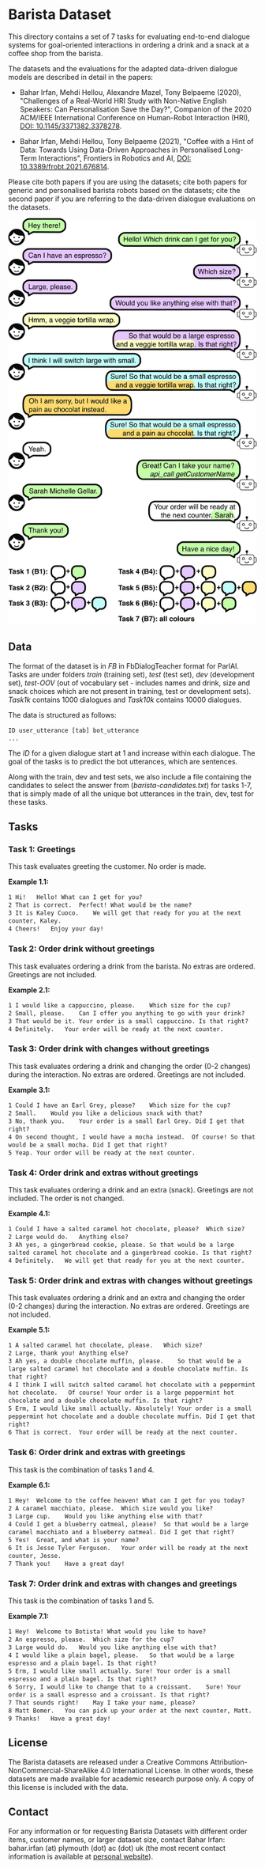 # Barista Dataset

This directory contains a set of 7 tasks for evaluating end-to-end dialogue systems for goal-oriented interactions in ordering a drink and a snack at a coffee shop from the barista.

The datasets and the evaluations for the adapted data-driven dialogue models are described in detail in the papers:

 * Bahar Irfan, Mehdi Hellou, Alexandre Mazel, Tony Belpaeme (2020), "Challenges of a Real-World HRI Study with Non-Native English Speakers: Can Personalisation Save the Day?", Companion of the 2020 ACM/IEEE International Conference on Human-Robot Interaction (HRI), [DOI: 10.1145/3371382.3378278](https://dl.acm.org/doi/10.1145/3371382.3378278).

 * Bahar Irfan, Mehdi Hellou, Tony Belpaeme (2021), "Coffee with a Hint of Data: Towards Using Data-Driven Approaches in Personalised Long-Term Interactions", Frontiers in Robotics and AI, [DOI: 10.3389/frobt.2021.676814](https://www.frontiersin.org/article/10.3389/frobt.2021.676814).

Please cite both papers if you are using the datasets; cite both papers for generic and personalised barista robots based on the datasets; cite the second paper if you are referring to the data-driven dialogue evaluations on the datasets.

![Example dialogue from the Barista Dataset](../../img/barista-task7.JPEG)

## Data

The format of the dataset is in *FB* in FbDialogTeacher format for ParlAI. Tasks are under folders *train* (training set), *test* (test set), *dev* (development set), *test-OOV* (out of vocabulary set - includes names and drink, size and snack choices which are not present in training, test or development sets). *Task1k* contains 1000 dialogues and *Task10k* contains 10000 dialogues.

The data is structured as follows:

```
ID user_utterance [tab] bot_utterance
...
```

The *ID* for a given dialogue start at 1 and increase within each dialogue. The goal of the tasks is to predict the bot utterances, which are sentences.

Along with the train, dev and test sets, we also include a file containing the candidates to select the answer from (*barista-candidates.txt*) for tasks 1-7, that is simply made of all the unique bot utterances in the train, dev, test for these tasks.

## Tasks

### Task 1: Greetings

This task evaluates greeting the customer. No order is made.

**Example 1.1:**
```
1 Hi!	Hello! What can I get for you?
2 That is correct.	Perfect! What would be the name?
3 It is Kaley Cuoco.	We will get that ready for you at the next counter, Kaley.
4 Cheers!	Enjoy your day!
```

### Task 2: Order drink without greetings

This task evaluates ordering a drink from the barista. No extras are ordered. Greetings are not included.

**Example 2.1:**
```
1 I would like a cappuccino, please.	Which size for the cup?
2 Small, please.	Can I offer you anything to go with your drink?
3 That would be it.	Your order is a small cappuccino. Is that right?
4 Definitely.	Your order will be ready at the next counter.
```

### Task 3: Order drink with changes without greetings 

This task evaluates ordering a drink and changing the order (0-2 changes) during the interaction. No extras are ordered. Greetings are not included.

**Example 3.1:**
```
1 Could I have an Earl Grey, please?	Which size for the cup?
2 Small.	Would you like a delicious snack with that?
3 No, thank you.	Your order is a small Earl Grey. Did I get that right?
4 On second thought, I would have a mocha instead.	Of course! So that would be a small mocha. Did I get that right?
5 Yeap.	Your order will be ready at the next counter.
```

### Task 4: Order drink and extras without greetings

This task evaluates ordering a drink and an extra (snack). Greetings are not included. The order is not changed.

**Example 4.1:**
```
1 Could I have a salted caramel hot chocolate, please?	Which size?
2 Large would do.	Anything else?
3 Ah yes, a gingerbread cookie, please.	So that would be a large salted caramel hot chocolate and a gingerbread cookie. Is that right?
4 Definitely.	We will get that ready for you at the next counter.
```

### Task 5: Order drink and extras with changes without greetings

This task evaluates ordering a drink and an extra and changing the order (0-2 changes) during the interaction. No extras are ordered. Greetings are not included.

**Example 5.1:**
```
1 A salted caramel hot chocolate, please.	Which size?
2 Large, thank you!	Anything else?
3 Ah yes, a double chocolate muffin, please.	So that would be a large salted caramel hot chocolate and a double chocolate muffin. Is that right?
4 I think I will switch salted caramel hot chocolate with a peppermint hot chocolate.	Of course! Your order is a large peppermint hot chocolate and a double chocolate muffin. Is that right?
5 Erm, I would like small actually.	Absolutely! Your order is a small peppermint hot chocolate and a double chocolate muffin. Did I get that right?
6 That is correct.	Your order will be ready at the next counter.
```

### Task 6: Order drink and extras with greetings

This task is the combination of tasks 1 and 4.

**Example 6.1:**
```
1 Hey!	Welcome to the coffee heaven! What can I get for you today?
2 A caramel macchiato, please.	Which size would you like?
3 Large cup.	Would you like anything else with that?
4 Could I get a blueberry oatmeal, please?	So that would be a large caramel macchiato and a blueberry oatmeal. Did I get that right?
5 Yes!	Great, and what is your name?
6 It is Jesse Tyler Ferguson.	Your order will be ready at the next counter, Jesse.
7 Thank you!	Have a great day!
```

### Task 7: Order drink and extras with changes and greetings

This task is the combination of tasks 1 and 5.

**Example 7.1:**
```
1 Hey!	Welcome to Botista! What would you like to have?
2 An espresso, please.	Which size for the cup?
3 Large would do.	Would you like anything else with that?
4 I would like a plain bagel, please.	So that would be a large espresso and a plain bagel. Is that right?
5 Erm, I would like small actually.	Sure! Your order is a small espresso and a plain bagel. Is that right?
6 Sorry, I would like to change that to a croissant.	Sure! Your order is a small espresso and a croissant. Is that right?
7 That sounds right!	May I take your name, please?
8 Matt Bomer.	You can pick up your order at the next counter, Matt.
9 Thanks!	Have a great day!
```

## License

The Barista datasets are released under a Creative Commons Attribution-NonCommercial-ShareAlike 4.0 International License. In other words, these datasets are made available for academic research purpose only. A copy of this license is included with the data.

## Contact

For any information or for requesting Barista Datasets with different order items, customer names, or larger dataset size, contact Bahar Irfan: bahar.irfan (at) plymouth (dot) ac (dot) uk (the most recent contact information is available at [personal website](https://www.baharirfan.com)).
